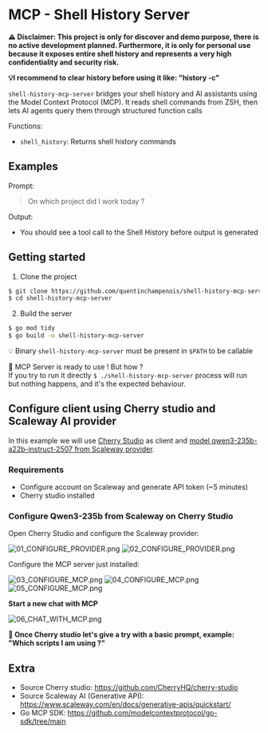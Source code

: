 # MCP - Shell History Server

__⚠️ Disclaimer: This project is only for discover and demo purpose, there is no active development planned. Furthermore, it is only for personal use because it exposes entire shell history and represents a very high confidentiality and security risk.__

__💡I recommend to clear history before using it like: "history -c"__

`shell-history-mcp-server` bridges your shell history and AI assistants using the Model Context Protocol (MCP). It reads shell commands from ZSH, then lets AI agents query them through structured function calls

Functions:
* `shell_history`: Returns shell history commands 

## Examples

Prompt:
> On which project did I work today ?

Output:
- You should see a tool call to the Shell History before output is generated

## Getting started

1. Clone the project 
```bash
$ git clone https://github.com/quentinchampenois/shell-history-mcp-server.git 
$ cd shell-history-mcp-server
```

2. Build the server
```bash
$ go mod tidy
$ go build -o shell-history-mcp-server
```
💡 Binary `shell-history-mcp-server` must be present in `$PATH` to be callable

🚀 MCP Server is ready to use ! But how ?  
If you try to run it directly `$ ./shell-history-mcp-server` process will run but nothing happens, and it's the expected behaviour.

## Configure client using Cherry studio and Scaleway AI provider

In this example we will use [Cherry Studio](https://github.com/CherryHQ/cherry-studio) as client and [model qwen3-235b-a22b-instruct-2507 from Scaleway provider](https://www.scaleway.com/en/docs/generative-apis/quickstart/). 

### Requirements
* Configure account on Scaleway and generate API token (~5 minutes)
* Cherry studio installed

### Configure Qwen3-235b from Scaleway on Cherry Studio

Open Cherry Studio and  configure the Scaleway provider: 

![01_CONFIGURE_PROVIDER.png](./docs/01_CONFIGURE_PROVIDER.png)
![02_CONFIGURE_PROVIDER.png](./docs/02_CONFIGURE_PROVIDER.png)


Configure the MCP server just installed:


![03_CONFIGURE_MCP.png](./docs/03_CONFIGURE_MCP.png)
![04_CONFIGURE_MCP.png](./docs/04_CONFIGURE_MCP.png)
![05_CONFIGURE_MCP.png](./docs/05_CONFIGURE_MCP.png)

__Start a new chat with MCP__

![06_CHAT_WITH_MCP.png](./docs/06_CHAT_WITH_MCP.png)

__🚀 Once Cherry studio let's give a try with a basic prompt, example: "Which scripts I am using ?"__

## Extra

* Source Cherry studio: https://github.com/CherryHQ/cherry-studio
* Source Scaleway AI (Generative API): https://www.scaleway.com/en/docs/generative-apis/quickstart/
* Go MCP SDK: https://github.com/modelcontextprotocol/go-sdk/tree/main